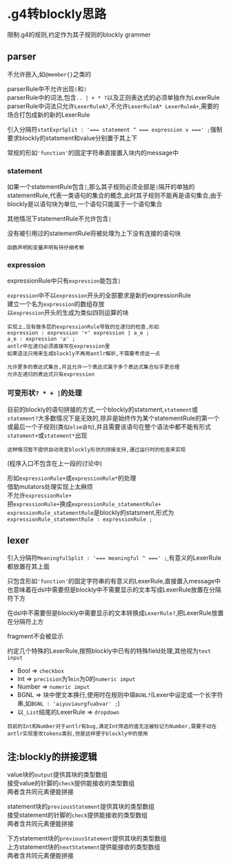 # .g4转blockly思路
限制.g4的规则,约定作为其子规则的blockly grammer

## parser

不允许嵌入,如`@member{}`之类的

parserRule中不允许出现`(`和`)`  
parserRule中的词法,包含`.. | + * ?`以及正则表达式的必须单独作为LexerRule  
parserRule中词法只允许`LexerRuleA?`,不允许`LexerRuleA* LexerRuleA+`,需要的场合打包成新的新的LexerRule

引入分隔符`statExprSplit : '=== statement ^ === expression v ===' ;`强制要求blockly的statsment和value分别置于其上下

常规的形如`'function'`的固定字符串直接置入块内的message中

### statement

如果一个statementRule包含`|`,那么其子规则必须全部是`|`隔开的单独的statementRule,代表一类语句的集合的概念,此时其子规则不能再是语句集合,由于blockly是以语句块为单位,一个语句只能属于一个语句集合 

其他情况下statementRule不允许包含`|`

没有被引用过的statementRule将被处理为上下没有连接的语句块

```
函数声明和变量声明有待仔细考察
```

### expression

expressionRule中只有`expression`能包含`|`  

`expression`中不以`expression`开头的全部要求是新的expressionRule  
建立一个名为`expression`的数组存放  
以`expression`开头的生成为类似四则运算的块  
```
实现上,没有做多层的expressionRule导致的左递归的检查,形如
expression : expression '+' expression | a_e ;
a_e : expression 'a' ;
antlr中左递归必须直接写在expression里
如果语法只用来生成blockly不再用antlr解析,不需要考虑这一点
```

```
允许更多的表达式集合,并且允许一个表达式属于多个表达式集合似乎更合理
允许左递归的表达式只有expression
```
### 可变形状`? * + |`的处理

目前的blockly的语句拼接的方式,一个blockly的statsment,`statement`或`statement?`大多数情况下是无效的,除非是始终作为某个statementRule的第一个或最后一个子规则(类似`else语句`),并且需要该语句在整个语法中都不能有形式`statement+`或`statement*`出现
```
这种情况暂不提供自动改变blockly形状的拼接支持,通过运行时的检查来实现
```

(程序入口不包含在上一段的讨论中)

形如`expressionRule+`或`expressionRule*`的处理  
借助mutators处理实现上太麻烦  
不允许`expressionRule+`  
把`expressionRule+`换成`expressionRule_statementRule+`  
`expressionRule_statementRule`是blockly的statsment,形式为`expressionRule_statementRule : expressionRule ;`

## lexer

引入分隔符`MeaningfulSplit : '=== meaningful ^ ===' ;`,有意义的LexerRule都放置在其上面

只包含形如`'function'`的固定字符串的有意义的LexerRule,直接置入message中  
也意味着在dsl中需要但是blockly中不需要显示的文本写成LexerRule放置在分隔符下方

在dsl中不需要但是blockly中需要显示的文本转换成`LexerRule?`,把LexerRule放置在分隔符上方

fragment不会被显示

约定几个特殊的LexerRule,按照blockly中已有的特殊field处理,其他视为`text input`
+ Bool => `checkbox`
+ Int => `precision`为1`min`为0的`numeric imput`
+ Number => `numeric imput`
+ BGNL => 块中使文本换行,使用时在规则中填`BGNL?`(Lexer中设定成一个长字符串,如`BGNL : 'aiyuviaurgfuabvar' ;`)
+ 以`_List`结尾的LexerRule => `dropdown`

```
目前的Int和Number对于antlr有bug,满足Int筛选的值无法被标记为Number,需要手动在antlr实现里改tokens类别,但是这样便于blockly中的使用
```

## 注:blockly的拼接逻辑
value块的`output`提供其块的类型数组  
接受value的针脚的`check`提供能接收的类型数组  
两者含共同元素便能拼接

statement块的`previousStatement`提供其块的类型数组  
接受statement的针脚的`check`提供能接收的类型数组  
两者含共同元素便能拼接

下方statement块的`previousStatement`提供其块的类型数组  
上方statement块的`nextStatement`提供能接收的类型数组  
两者含共同元素便能拼接

